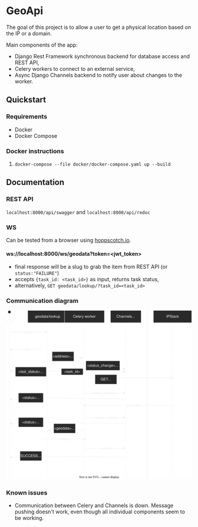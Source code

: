 # GeoApi
The goal of this project is to allow a user to get a physical location based on the IP or a domain.

Main components of the app:
- Django Rest Framework synchronous backend for database access and REST API,
- Celery workers to connect to an external service,
- Async Django Channels backend to notify user about changes to the worker.
## Quickstart

### Requirements

- Docker
- Docker Compose

### Docker instructions
1. `docker-compose --file docker/docker-compose.yaml up --build`


## Documentation

### REST API
`localhost:8000/api/swagger` and `localhost:8000/api/redoc`

### WS
Can be tested from a browser using [hoppscotch.io](https://hoppscotch.io/pl/realtime).
#### ws://localhost:8000/ws/geodata?token=<jwt_token>
- final response will be a slug to grab the item from REST API (or `status:"FAILURE"`)
- accepts `{task_id: <task_id>}` as input, returns task status,
- alternatively, `GET geodata/lookup/?task_id=<task_id>`
### Communication diagram
![Address Lookup Diagram](./docs/img/UserAddressLookup.svg)

### Known issues
- Communication between Celery and Channels is down. Message pushing doesn't work, even though all individual components seem to be working.
